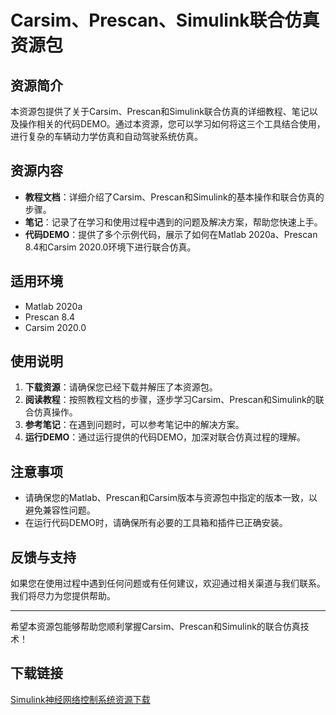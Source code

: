 # Carsim、Prescan、Simulink联合仿真资源包

## 资源简介

本资源包提供了关于Carsim、Prescan和Simulink联合仿真的详细教程、笔记以及操作相关的代码DEMO。通过本资源，您可以学习如何将这三个工具结合使用，进行复杂的车辆动力学仿真和自动驾驶系统仿真。

## 资源内容

- **教程文档**：详细介绍了Carsim、Prescan和Simulink的基本操作和联合仿真的步骤。
- **笔记**：记录了在学习和使用过程中遇到的问题及解决方案，帮助您快速上手。
- **代码DEMO**：提供了多个示例代码，展示了如何在Matlab 2020a、Prescan 8.4和Carsim 2020.0环境下进行联合仿真。

## 适用环境

- Matlab 2020a
- Prescan 8.4
- Carsim 2020.0

## 使用说明

1. **下载资源**：请确保您已经下载并解压了本资源包。
2. **阅读教程**：按照教程文档的步骤，逐步学习Carsim、Prescan和Simulink的联合仿真操作。
3. **参考笔记**：在遇到问题时，可以参考笔记中的解决方案。
4. **运行DEMO**：通过运行提供的代码DEMO，加深对联合仿真过程的理解。

## 注意事项

- 请确保您的Matlab、Prescan和Carsim版本与资源包中指定的版本一致，以避免兼容性问题。
- 在运行代码DEMO时，请确保所有必要的工具箱和插件已正确安装。

## 反馈与支持

如果您在使用过程中遇到任何问题或有任何建议，欢迎通过相关渠道与我们联系。我们将尽力为您提供帮助。

---

希望本资源包能够帮助您顺利掌握Carsim、Prescan和Simulink的联合仿真技术！

## 下载链接

[Simulink神经网络控制系统资源下载](https://pan.quark.cn/s/eafdd9b0d568)